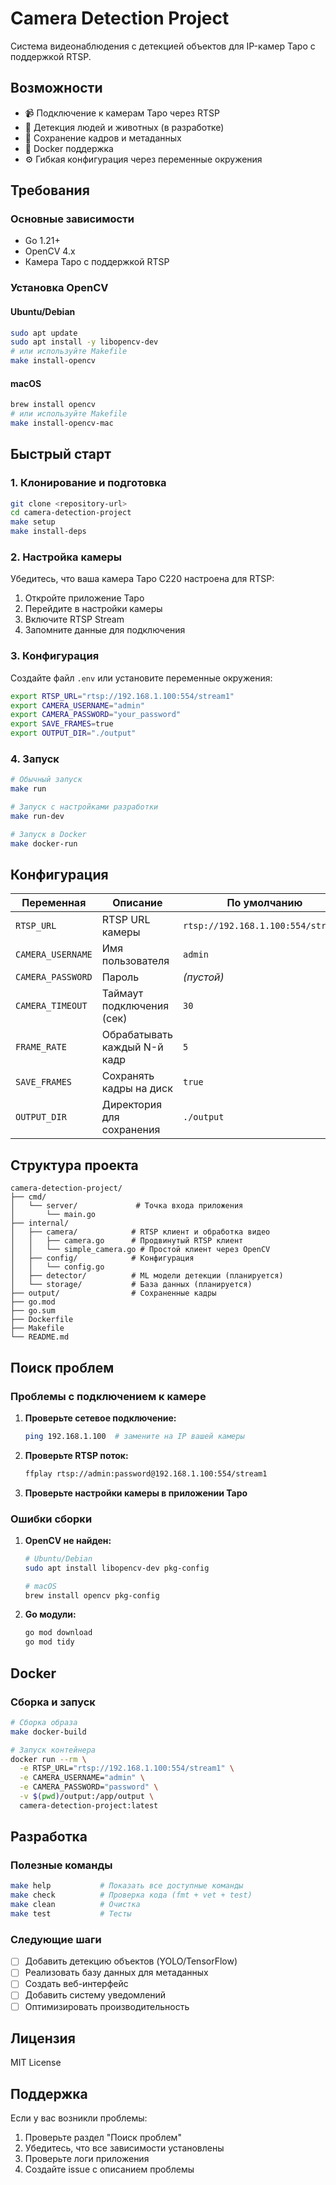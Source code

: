 # Camera Detection Project

Система видеонаблюдения с детекцией объектов для IP-камер Tapo с поддержкой RTSP.

## Возможности

- 📹 Подключение к камерам Tapo через RTSP
- 🎯 Детекция людей и животных (в разработке)
- 💾 Сохранение кадров и метаданных
- 🐳 Docker поддержка
- ⚙️ Гибкая конфигурация через переменные окружения

## Требования

### Основные зависимости
- Go 1.21+
- OpenCV 4.x
- Камера Tapo с поддержкой RTSP

### Установка OpenCV

#### Ubuntu/Debian
```bash
sudo apt update
sudo apt install -y libopencv-dev
# или используйте Makefile
make install-opencv
```

#### macOS
```bash
brew install opencv
# или используйте Makefile
make install-opencv-mac
```

## Быстрый старт

### 1. Клонирование и подготовка

```bash
git clone <repository-url>
cd camera-detection-project
make setup
make install-deps
```

### 2. Настройка камеры

Убедитесь, что ваша камера Tapo C220 настроена для RTSP:

1. Откройте приложение Tapo
2. Перейдите в настройки камеры
3. Включите RTSP Stream
4. Запомните данные для подключения

### 3. Конфигурация

Создайте файл `.env` или установите переменные окружения:

```bash
export RTSP_URL="rtsp://192.168.1.100:554/stream1"
export CAMERA_USERNAME="admin"
export CAMERA_PASSWORD="your_password"
export SAVE_FRAMES=true
export OUTPUT_DIR="./output"
```

### 4. Запуск

```bash
# Обычный запуск
make run

# Запуск с настройками разработки
make run-dev

# Запуск в Docker
make docker-run
```

## Конфигурация

| Переменная | Описание | По умолчанию |
|------------|----------|--------------|
| `RTSP_URL` | RTSP URL камеры | `rtsp://192.168.1.100:554/stream1` |
| `CAMERA_USERNAME` | Имя пользователя | `admin` |
| `CAMERA_PASSWORD` | Пароль | _(пустой)_ |
| `CAMERA_TIMEOUT` | Таймаут подключения (сек) | `30` |
| `FRAME_RATE` | Обрабатывать каждый N-й кадр | `5` |
| `SAVE_FRAMES` | Сохранять кадры на диск | `true` |
| `OUTPUT_DIR` | Директория для сохранения | `./output` |

## Структура проекта

```
camera-detection-project/
├── cmd/
│   └── server/             # Точка входа приложения
│       └── main.go
├── internal/
│   ├── camera/            # RTSP клиент и обработка видео
│   │   ├── camera.go      # Продвинутый RTSP клиент  
│   │   └── simple_camera.go # Простой клиент через OpenCV
│   ├── config/            # Конфигурация
│   │   └── config.go
│   ├── detector/          # ML модели детекции (планируется)
│   └── storage/           # База данных (планируется)
├── output/                # Сохраненные кадры
├── go.mod
├── go.sum  
├── Dockerfile
├── Makefile
└── README.md
```

## Поиск проблем

### Проблемы с подключением к камере

1. **Проверьте сетевое подключение:**
   ```bash
   ping 192.168.1.100  # замените на IP вашей камеры
   ```

2. **Проверьте RTSP поток:**
   ```bash
   ffplay rtsp://admin:password@192.168.1.100:554/stream1
   ```

3. **Проверьте настройки камеры в приложении Tapo**

### Ошибки сборки

1. **OpenCV не найден:**
   ```bash
   # Ubuntu/Debian
   sudo apt install libopencv-dev pkg-config

   # macOS
   brew install opencv pkg-config
   ```

2. **Go модули:**
   ```bash
   go mod download
   go mod tidy
   ```

## Docker

### Сборка и запуск

```bash
# Сборка образа
make docker-build

# Запуск контейнера
docker run --rm \
  -e RTSP_URL="rtsp://192.168.1.100:554/stream1" \
  -e CAMERA_USERNAME="admin" \
  -e CAMERA_PASSWORD="password" \
  -v $(pwd)/output:/app/output \
  camera-detection-project:latest
```

## Разработка

### Полезные команды

```bash
make help           # Показать все доступные команды
make check          # Проверка кода (fmt + vet + test)
make clean          # Очистка
make test           # Тесты
```

### Следующие шаги

- [ ] Добавить детекцию объектов (YOLO/TensorFlow)
- [ ] Реализовать базу данных для метаданных
- [ ] Создать веб-интерфейс
- [ ] Добавить систему уведомлений
- [ ] Оптимизировать производительность

## Лицензия

MIT License

## Поддержка

Если у вас возникли проблемы:

1. Проверьте раздел "Поиск проблем"
2. Убедитесь, что все зависимости установлены
3. Проверьте логи приложения
4. Создайте issue с описанием проблемы
